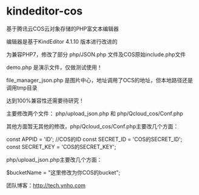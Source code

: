 # kindeditor-cos

基于腾讯云COS云对象存储的PHP富文本编辑器

编辑器是基于KindEditor 4.1.10 版本进行改进的 

为兼容PHP7，修改了部分 php/JSON.php 文件及COS原始include.php文件

demo.php 是演示文件，仅做测试使用！

file_manager_json.php 是图片中心，地址调用了OCS的地址，但本地路径还是调用tmp目录

达到100%兼容性还需要待研究！

主要修改两个文件： php/upload_json.php 和 php/Qcloud_cos/Conf.php

其他方面暂无其他的修改，php/Qcloud_cos/Conf.php主要改几个方面：

const APPID = 'ID'; //COS的ID
const SECRET_ID = 'COS的SECRET_ID';
const SECRET_KEY = 'COS的SECRET_KEY';
    
php/upload_json.php主要改几个方面：

$bucketName = "这里修改为你COS的bucket";


团队博客：http://tech.ynho.com